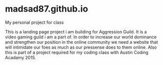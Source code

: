 # madsad87.github.io
My personal project for class

This is a landing page project i am building for Aggression Guild. It is a video gaming guild i am a part of. In order to increase our world dominance and strengthen our position in the online community we need a website that will intimidate our foes as much as our pressense does to them online. Also this is part of a project required for my coding class with Austin Coding Acadamy 2015.